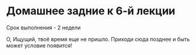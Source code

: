 # Домашнее задние к 6-й лекции

Срок выполнения - 2 недели

О, Ищущий, твоё время еще не пришло. Приходи сюда позднее и быть может условие появится!